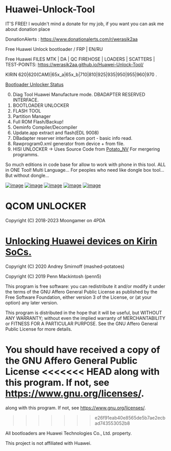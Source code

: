 # Huawei-Unlock-Tool
IT'S FREE! I wouldn't mind a donate for my job, if you want you can ask me about donation place 

DonationAlerts : https://www.donationalerts.com/r/werasik2aa

Free Huawei Unlock bootloader / FRP | EN/RU

Free Huawei FILES MTK | DA | QC FIREHOSE | LOADERS | SCATTERS | TEST-POINTS: https://werasik2aa.github.io/Huawei-Unlock-Tool/

KIRIN 620|620(CAM)|65x_a|65x_b|710|810|925|935|950|955|960|970 .

<a href="https://github.com/werasik2aa/UnlockedHuaweiBootloader/blob/main/README.md">Bootloader Unlocker Status</a>

0. Diag Tool Huawei Manufacture mode. DBADAPTER RESERVED INTERFACE.
1. BOOTLOADER UNLOCKER
2. FLASH TOOL
3. Partition Manager
4. Full ROM Flash/Backup!
5. Oeminfo Compiler/Decompiler
6. Update.app extract and flash(EDL 9008)
7. DBadapter reserver interface com port - basic info read.
8. Rawprogram0.xml generator from device + from file.
9. HISI UNLOCKER -> Uses Source Code from <a href="https://github.com/mashed-potatoes/PotatoNV">Potato_NV</a> For mergering programms.

So much editions in code base for allow to work with phone in this tool. ALL in ONE Tool! Multi Language...
For peoples who need like dongle box tool... But without dongle...

<a href="https://ibb.co/BnNjFM0"><img src="https://i.ibb.co/BnNjFM0/image.png" alt="image" border="0"></a>
<a href="https://ibb.co/FgxpgdW"><img src="https://i.ibb.co/FgxpgdW/image.png" alt="image" border="0"></a>
<a href="https://ibb.co/M9ngr0C"><img src="https://i.ibb.co/M9ngr0C/image.png" alt="image" border="0"></a>
<a href="https://ibb.co/6FJsWvc"><img src="https://i.ibb.co/6FJsWvc/image.png" alt="image" border="0"></a>
<a href="https://ibb.co/n3JQBsK"><img src="https://i.ibb.co/n3JQBsK/image.png" alt="image" border="0"></a>

# QCOM UNLOCKER
Copyright (C) 2018-2023 Moongamer on 4PDA

# <a href="https://github.com/mashed-potatoes/PotatoNV">Unlocking Huawei devices on Kirin SoCs.</a>
Copyright (C) 2020  Andrey Smirnoff (mashed-potatoes)

Copyright (C) 2019  Penn Mackintosh (penn5)

This program is free software: you can redistribute it and/or modify
it under the terms of the GNU Affero General Public License as published
by the Free Software Foundation, either version 3 of the License, or
(at your option) any later version.

This program is distributed in the hope that it will be useful,
but WITHOUT ANY WARRANTY; without even the implied warranty of
MERCHANTABILITY or FITNESS FOR A PARTICULAR PURPOSE.  See the
GNU Affero General Public License for more details.

You should have received a copy of the GNU Affero General Public License
<<<<<<< HEAD
along with this program.  If not, see <https://www.gnu.org/licenses/>.
=======
along with this program.  If not, see <https://www.gnu.org/licenses/>.
>>>>>>> e26f91eab40e8565de5b7ae2ecbad743553052b8




All bootloaders are Huawei Technologies Co., Ltd. property.

This project is not affiliated with Huawei.
